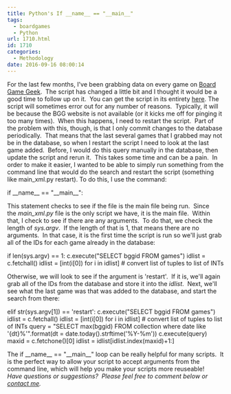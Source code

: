 ```yaml
---
title: Python's If __name__ == "__main__"
tags:
  - boardgames
  - Python
url: 1710.html
id: 1710
categories:
  - Methodology
date: 2016-09-16 08:00:14
---
```


For the last few months, I've been grabbing data on every game on [Board Game Geek](http://www.boardgamegeek.com).  The script has changed a little bit and I thought it would be a good time to follow up on it.  You can get the script in its entirety [here](https://gist.github.com/allisontharp/38466fc801d7a9dca96de3b3e5f3213f). The script will sometimes error out for any number of reasons.  Typically, it will be because the BGG website is not available (or it kicks me off for pinging it too many times).  When this happens, I need to restart the script.  Part of the problem with this, though, is that I only commit changes to the database periodically.  That means that the last several games that I grabbed may not be in the database, so when I restart the script I need to look at the last game added.  Before, I would do this query manually in the database, then update the script and rerun it.  This takes some time and can be a pain.  In order to make it easier, I wanted to be able to simply run something from the command line that would do the search and restart the script (something like main_xml.py restart). To do this, I use the command:

if \_\_name\_\_ == "\_\_main\_\_":

This statement checks to see if the file is the main file being run.  Since the _main_xml.py_ file is the only script we have, it is the main file.  Within that, I check to see if there are any arguments.  To do that, we check the length of _sys.argv_.  If the length of that is 1, that means there are no arguments.  In that case, it is the first time the script is run so we'll just grab all of the IDs for each game already in the database:

if len(sys.argv) == 1:
    c.execute("SELECT bggid FROM games")
    idlist = c.fetchall()
    idlist = \[int(i\[0\]) for i in idlist\] # convert list of tuples to list of INTs

Otherwise, we will look to see if the argument is 'restart'.  If it is, we'll again grab all of the IDs from the database and store it into the _idlist_.  Next, we'll see what the last game was that was added to the database, and start the search from there:

elif str(sys.argv\[1\]) == 'restart':
    c.execute("SELECT bggid FROM games")
    idlist = c.fetchall()
    idlist = \[int(i\[0\]) for i in idlist\] # convert list of tuples to list of INTs
    query = "SELECT max(bggid) FROM collection where date like '{dt}%'".format(dt = date.today().strftime('%Y-%m'))
    c.execute(query)
    maxid = c.fetchone()\[0\]
    idlist = idlist\[idlist.index(maxid)+1:\]

The if \_\_name\_\_ == "\_\_main\_\_" loop can be really helpful for many scripts.  It is the perfect way to allow your script to accept arguments from the command line, which will help you make your scripts more reuseable!   _Have questions or suggestions?  Please feel free to comment below or [contact me](/contact/)._